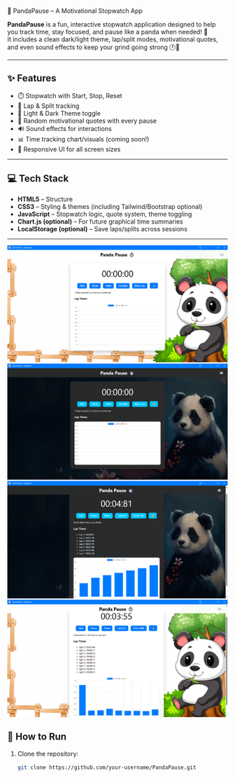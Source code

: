 🐼 PandaPause – A Motivational Stopwatch App

**PandaPause** is a fun, interactive stopwatch application designed to help you track time, stay focused, and pause like a panda when needed! 🌿  
It includes a clean dark/light theme, lap/split modes, motivational quotes, and even sound effects to keep your grind going strong 🕐💪

---

## ✨ Features

- ⏱️ Stopwatch with Start, Stop, Reset
- 🐾 Lap & Split tracking
- 🌙 Light & Dark Theme toggle
- 💬 Random motivational quotes with every pause
- 🔊 Sound effects for interactions
- 📊 Time tracking chart/visuals (coming soon!)
- 📱 Responsive UI for all screen sizes

---

## 💻 Tech Stack

- **HTML5** – Structure  
- **CSS3** – Styling & themes (including Tailwind/Bootstrap optional)  
- **JavaScript** – Stopwatch logic, quote system, theme toggling  
- **Chart.js (optional)** – For future graphical time summaries  
- **LocalStorage (optional)** – Save laps/splits across sessions

---
![Startlight](https://github.com/Harshita-Paliwal/Panda-Pause/blob/2d66a64ade3a2ec34a5910e417b1a4dd6f3573f0/lighttheme.png)
![Startdark](https://github.com/Harshita-Paliwal/Panda-Pause/blob/2d66a64ade3a2ec34a5910e417b1a4dd6f3573f0/darktheme.png)
![Lap](https://github.com/Harshita-Paliwal/Panda-Pause/blob/2d66a64ade3a2ec34a5910e417b1a4dd6f3573f0/lap-ss.png)
![Split](https://github.com/Harshita-Paliwal/Panda-Pause/blob/2d66a64ade3a2ec34a5910e417b1a4dd6f3573f0/splitmode.png)

## 🚀 How to Run

1. Clone the repository:
   ```bash
   git clone https://github.com/your-username/PandaPause.git
